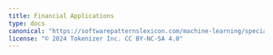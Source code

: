 ```yaml
---
title: Financial Applications
type: docs
canonical: "https://softwarepatternslexicon.com/machine-learning/specialized-applications/financial-applications"
license: "© 2024 Tokenizer Inc. CC BY-NC-SA 4.0"
---
```

